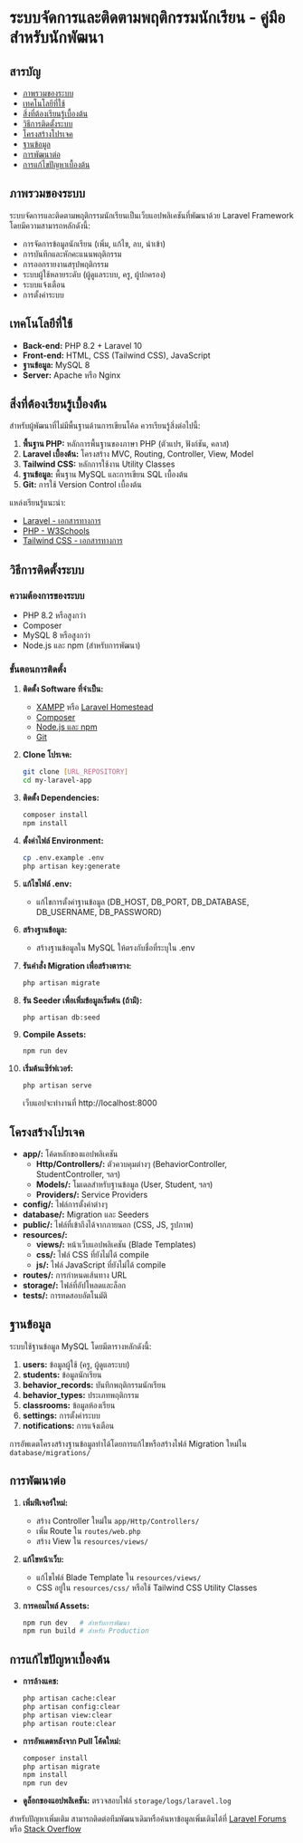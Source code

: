 # ระบบจัดการและติดตามพฤติกรรมนักเรียน - คู่มือสำหรับนักพัฒนา

## สารบัญ
- [ภาพรวมของระบบ](#ภาพรวมของระบบ)
- [เทคโนโลยีที่ใช้](#เทคโนโลยีที่ใช้)
- [สิ่งที่ต้องเรียนรู้เบื้องต้น](#สิ่งที่ต้องเรียนรู้เบื้องต้น)
- [วิธีการติดตั้งระบบ](#วิธีการติดตั้งระบบ)
- [โครงสร้างโปรเจค](#โครงสร้างโปรเจค)
- [ฐานข้อมูล](#ฐานข้อมูล)
- [การพัฒนาต่อ](#การพัฒนาต่อ)
- [การแก้ไขปัญหาเบื้องต้น](#การแก้ไขปัญหาเบื้องต้น)

## ภาพรวมของระบบ

ระบบจัดการและติดตามพฤติกรรมนักเรียนเป็นเว็บแอปพลิเคชันที่พัฒนาด้วย Laravel Framework โดยมีความสามารถหลักดังนี้:

- การจัดการข้อมูลนักเรียน (เพิ่ม, แก้ไข, ลบ, นำเข้า)
- การบันทึกและหักคะแนนพฤติกรรม
- การออกรายงานสรุปพฤติกรรม
- ระบบผู้ใช้หลายระดับ (ผู้ดูแลระบบ, ครู, ผู้ปกครอง)
- ระบบแจ้งเตือน
- การตั้งค่าระบบ

## เทคโนโลยีที่ใช้

- **Back-end:** PHP 8.2 + Laravel 10
- **Front-end:** HTML, CSS (Tailwind CSS), JavaScript
- **ฐานข้อมูล:** MySQL 8
- **Server:** Apache หรือ Nginx

## สิ่งที่ต้องเรียนรู้เบื้องต้น

สำหรับผู้พัฒนาที่ไม่มีพื้นฐานด้านการเขียนโค้ด ควรเรียนรู้สิ่งต่อไปนี้:

1. **พื้นฐาน PHP:** หลักการพื้นฐานของภาษา PHP (ตัวแปร, ฟังก์ชัน, คลาส)
2. **Laravel เบื้องต้น:** โครงสร้าง MVC, Routing, Controller, View, Model
3. **Tailwind CSS:** หลักการใช้งาน Utility Classes
4. **ฐานข้อมูล:** พื้นฐาน MySQL และการเขียน SQL เบื้องต้น
5. **Git:** การใช้ Version Control เบื้องต้น

แหล่งเรียนรู้แนะนำ:
- [Laravel - เอกสารทางการ](https://laravel.com/docs)
- [PHP - W3Schools](https://www.w3schools.com/php/)
- [Tailwind CSS - เอกสารทางการ](https://tailwindcss.com/docs)

## วิธีการติดตั้งระบบ

### ความต้องการของระบบ
- PHP 8.2 หรือสูงกว่า
- Composer
- MySQL 8 หรือสูงกว่า
- Node.js และ npm (สำหรับการพัฒนา)

### ขั้นตอนการติดตั้ง

1. **ติดตั้ง Software ที่จำเป็น:**
    - [XAMPP](https://www.apachefriends.org/) หรือ [Laravel Homestead](https://laravel.com/docs/homestead)
    - [Composer](https://getcomposer.org/download/)
    - [Node.js และ npm](https://nodejs.org/)
    - [Git](https://git-scm.com/downloads)

2. **Clone โปรเจค:**
    ```bash
    git clone [URL_REPOSITORY]
    cd my-laravel-app
    ```

3. **ติดตั้ง Dependencies:**
    ```bash
    composer install
    npm install
    ```

4. **ตั้งค่าไฟล์ Environment:**
    ```bash
    cp .env.example .env
    php artisan key:generate
    ```

5. **แก้ไขไฟล์ .env:**
    - แก้ไขการตั้งค่าฐานข้อมูล (DB_HOST, DB_PORT, DB_DATABASE, DB_USERNAME, DB_PASSWORD)

6. **สร้างฐานข้อมูล:**
    - สร้างฐานข้อมูลใน MySQL ให้ตรงกับชื่อที่ระบุใน .env

7. **รันคำสั่ง Migration เพื่อสร้างตาราง:**
    ```bash
    php artisan migrate
    ```

8. **รัน Seeder เพื่อเพิ่มข้อมูลเริ่มต้น (ถ้ามี):**
    ```bash
    php artisan db:seed
    ```

9. **Compile Assets:**
    ```bash
    npm run dev
    ```

10. **เริ่มต้นเซิร์ฟเวอร์:**
     ```bash
     php artisan serve
     ```
     เว็บแอปจะทำงานที่ http://localhost:8000

## โครงสร้างโปรเจค

- **app/:** โค้ดหลักของแอปพลิเคชัน
  - **Http/Controllers/:** ตัวควบคุมต่างๆ (BehaviorController, StudentController, ฯลฯ)
  - **Models/:** โมเดลสำหรับฐานข้อมูล (User, Student, ฯลฯ)
  - **Providers/:** Service Providers
- **config/:** ไฟล์การตั้งค่าต่างๆ
- **database/:** Migration และ Seeders
- **public/:** ไฟล์ที่เข้าถึงได้จากภายนอก (CSS, JS, รูปภาพ)
- **resources/:**
  - **views/:** หน้าเว็บแอปพลิเคชัน (Blade Templates)
  - **css/:** ไฟล์ CSS ที่ยังไม่ได้ compile
  - **js/:** ไฟล์ JavaScript ที่ยังไม่ได้ compile
- **routes/:** การกำหนดเส้นทาง URL
- **storage/:** ไฟล์ที่อัปโหลดและล็อก
- **tests/:** การทดสอบอัตโนมัติ

## ฐานข้อมูล

ระบบใช้ฐานข้อมูล MySQL โดยมีตารางหลักดังนี้:

1. **users:** ข้อมูลผู้ใช้ (ครู, ผู้ดูแลระบบ)
2. **students:** ข้อมูลนักเรียน
3. **behavior_records:** บันทึกพฤติกรรมนักเรียน
4. **behavior_types:** ประเภทพฤติกรรม
5. **classrooms:** ข้อมูลห้องเรียน
6. **settings:** การตั้งค่าระบบ
7. **notifications:** การแจ้งเตือน

การอัพเดตโครงสร้างฐานข้อมูลทำได้โดยการแก้ไขหรือสร้างไฟล์ Migration ใหม่ใน `database/migrations/`

## การพัฒนาต่อ

1. **เพิ่มฟีเจอร์ใหม่:**
    - สร้าง Controller ใหม่ใน `app/Http/Controllers/`
    - เพิ่ม Route ใน `routes/web.php`
    - สร้าง View ใน `resources/views/`

2. **แก้ไขหน้าเว็บ:**
    - แก้ไขไฟล์ Blade Template ใน `resources/views/`
    - CSS อยู่ใน `resources/css/` หรือใช้ Tailwind CSS Utility Classes

3. **การคอมไพล์ Assets:**
    ```bash
    npm run dev   # สำหรับการพัฒนา
    npm run build # สำหรับ Production
    ```

## การแก้ไขปัญหาเบื้องต้น

- **การล้างแคช:**
  ```bash
  php artisan cache:clear
  php artisan config:clear
  php artisan view:clear
  php artisan route:clear
  ```

- **การอัพเดตหลังจาก Pull โค้ดใหม่:**
  ```bash
  composer install
  php artisan migrate
  npm install
  npm run dev
  ```

- **ดูล็อกของแอปพลิเคชัน:**
  ตรวจสอบไฟล์ `storage/logs/laravel.log`

สำหรับปัญหาเพิ่มเติม สามารถติดต่อทีมพัฒนาเดิมหรือค้นหาข้อมูลเพิ่มเติมได้ที่ [Laravel Forums](https://laracasts.com/discuss) หรือ [Stack Overflow](https://stackoverflow.com/questions/tagged/laravel)
